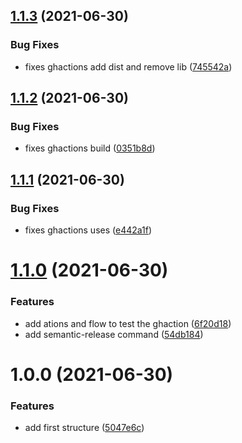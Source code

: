## [1.1.3](https://github.com/almerindo/action-env-from-aws-ssm/compare/v1.1.2...v1.1.3) (2021-06-30)


### Bug Fixes

* fixes ghactions add dist and remove lib ([745542a](https://github.com/almerindo/action-env-from-aws-ssm/commit/745542afe360fa65488711e8a216b1fae4738a8e))

## [1.1.2](https://github.com/almerindo/action-env-from-aws-ssm/compare/v1.1.1...v1.1.2) (2021-06-30)


### Bug Fixes

* fixes ghactions build ([0351b8d](https://github.com/almerindo/action-env-from-aws-ssm/commit/0351b8dd64dfeb2126c71af10322a54074998bb0))

## [1.1.1](https://github.com/almerindo/action-env-from-aws-ssm/compare/v1.1.0...v1.1.1) (2021-06-30)


### Bug Fixes

* fixes ghactions uses ([e442a1f](https://github.com/almerindo/action-env-from-aws-ssm/commit/e442a1f5de6712da0b79ffea217f5e486bd7e632))

# [1.1.0](https://github.com/almerindo/action-env-from-aws-ssm/compare/v1.0.0...v1.1.0) (2021-06-30)


### Features

* add ations and flow to test the ghaction ([6f20d18](https://github.com/almerindo/action-env-from-aws-ssm/commit/6f20d188200d2d61b7b163ecf601bc83e9e664b5))
* add semantic-release command ([54db184](https://github.com/almerindo/action-env-from-aws-ssm/commit/54db1843fd5966f0fe03f2524347c362bbd72e90))

# 1.0.0 (2021-06-30)


### Features

* add first structure ([5047e6c](https://github.com/almerindo/action-env-from-aws-ssm/commit/5047e6c64880814e1c9bb0a39a3d198ff9f93675))
